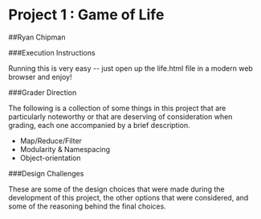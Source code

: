 Project 1 : Game of Life
========================

##Ryan Chipman

###Execution Instructions

Running this is very easy -- just open up the life.html file in a modern web browser and enjoy!

###Grader Direction

The following is a collection of some things in this project that are particularly noteworthy or that are deserving of consideration when grading, each one accompanied by a brief description.

- Map/Reduce/Filter
- Modularity & Namespacing
- Object-orientation

###Design Challenges

These are some of the design choices that were made during the development of this project, the other options that were considered, and some of the reasoning behind the final choices.



